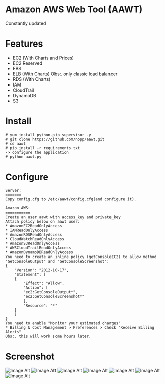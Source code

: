# Amazon AWS Web Tool (AAWT)

Constantly updated

Features
========
* EC2 (With Charts and Prices)
* EC2 Reserved
* EBS
* ELB (With Charts) Obs:. only classic load balancer
* RDS (With Charts)
* IAM
* CloudTrail
* DynamoDB
* S3

Install
=======
	# yum install python-pip supervisor -y
	# git clone https://github.com/nopp/aawt.git
	# cd aawt
	# pip install -r requirements.txt
	-> configure the application
	# python aawt.py

Configure
=========

	Server:
	=======
	Copy config.cfg to /etc/aawt/config.cfg(and configure it).

	Amazon AWS:
	===========
	Create an user aawt with access_key and private_key
	Attach policy below on aawt user:
	* AmazonEC2ReadOnlyAccess
	* IAMReadOnlyAccess
	* AmazonRDSReadOnlyAccess
	* CloudWatchReadOnlyAccess
	* AmazonS3ReadOnlyAccess
	* AWSCloudTrailReadOnlyAccess
	* AmazonDynamoDBReadOnlyAccess
	You need to create an inline policy (getConsoleEC2) to allow method "GetConsoleOutput" and "GetConsoleScreenshot":	
	{
	    "Version": "2012-10-17",
	    "Statement": [
		{
		    "Effect": "Allow",
		    "Action": [
			"ec2:GetConsoleOutput*",
			"ec2:GetConsoleScreenshot*"
		    ],
		    "Resource": "*"
		}
	    ]
	}
	You need to enable "Monitor your estimated charges"
	* Billing & Cost Management > Preferences > Check "Receive Billing Alerts"
	Obs:. this will work some hours later.

Screenshot
==========
![Image Alt](http://i68.tinypic.com/jpct9l.png)
![Image Alt](http://i65.tinypic.com/344rupw.png)
![Image Alt](http://i65.tinypic.com/sq1jqw.png)
![Image Alt](http://i64.tinypic.com/158045w.png)
![Image Alt](http://i65.tinypic.com/2lschaw.png)
![Image Alt](http://i65.tinypic.com/k9um1w.png)
![Image Alt](http://i64.tinypic.com/2uig4fc.png)

